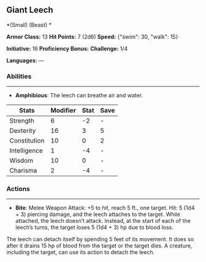 ## Giant Leech
*(Small) (Beast) *

**Armor Class:** 13
**Hit Points:** 7 (2d6)
**Speed:** {"swim": 30, "walk": 15}

**Initiative:** 16
**Proficiency Bonus:**
**Challenge:** 1/4

**Languages:** —

### Abilities
 --- 
- **Amphibious**: The leech can breathe air and water.



| Stats | Modifier | Stat | Save
| ---- | ---- | ---- | ---- |
| Strength | 6 | -2 | - |
| Dexterity | 16 | 3 | 5 |
| Constitution | 10 | 0 | 2 |
| Intelligence | 1 | -4 | - |
| Wisdom | 10 | 0 | - |
| Charisma | 2 | -4 | - |

### Actions
 --- 
- **Bite**: Melee Weapon Attack: +5 to hit, reach 5 ft., one target. Hit: 5 (1d4 + 3) piercing damage, and the leech attaches to the target. While attached, the leech doesn’t attack. Instead, at the start of each of the leech’s turns, the target loses 5 (1d4 + 3) hp due to blood loss.

The leech can detach itself by spending 5 feet of its movement. It does so after it drains 15 hp of blood from the target or the target dies. A creature, including the target, can use its action to detach the leech.

